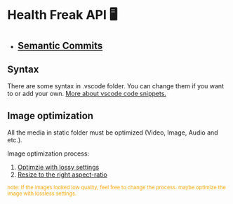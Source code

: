 # Health Freak API 🖥️

- ## [Semantic Commits](/api/commits.md)

## Syntax

There are some syntax in .vscode folder. You can change them if you want to or add your own. [More about vscode code snippets.](https://code.visualstudio.com/docs/editor/userdefinedsnippets)

<!-- ### Synaxes:

- docsPage:

```readme
## Title [emoji]


Description


- List Item

```

- testPage:

```js
import { createLocalVue, mount, RouterLinkStub } from "@vue/test-utils";
import Vuetify from "vuetify";
import component from "@/path";

describe("Name", () => {
  const localVue = createLocalVue();
  let vuetify, wrapper;

  // Setup the test
  beforeAll(() => {
    vuetify = new Vuetify();

    wrapper = mount(Component, {
      localVue,
      vuetify,
      stubs: {
        RouterLink: RouterLinkStub,
        Nuxt: true,
        NuxtLink: true,
      },
    });
  });

  it("is a Vue instance", () => {
    expect(wrapper.vm).toBeTruthy();
  });
});
``` -->

## Image optimization

All the media in static folder must be optimized (Video, Image, Audio and etc.).

Image optimization process:

1. [Optimzie with lossy settings](https://shortpixel.com/online-image-compression)
2. [Resize to the right aspect-ratio](https://ezgif.com/resize)

<sub style="color: orange">note: If the images looked low quality, feel free to change the process. maybe optimize the image with lossless settings.</sub>
